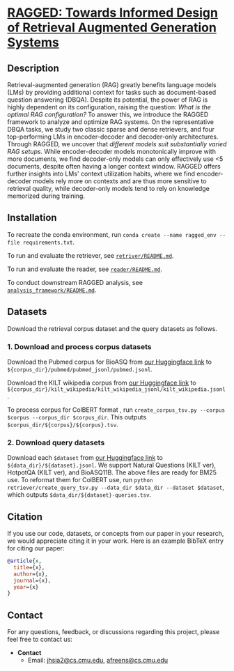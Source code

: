 <!-- # ragged -->
<!-- https://hub.zenoml.com/project/jhsia2/Document%20QA

Combined (deprecated): https://hub.zenoml.com/project/84123876-66c1-46b5-9844-28c5828b340a/Document%20QA 

Natural Questions: https://hub.zenoml.com/project/aed6ce66-ee8b-4d94-997c-8092d031e6aa/Document%20QA%20-%20nq/explore

HotpotQA: https://hub.zenoml.com/project/a8ddbb03-a920-4376-80c0-0999d66bb540/Document%20QA%20-%20hotpotqa/explore

Bioasq (complete medline corpus): https://hub.zenoml.com/project/17d95f38-aa53-4eb3-818e-385ae2d37785/Document%20QA%20-%20complete_bioasq/explore

Bioasq (sampled): https://hub.zenoml.com/project/e7a27fce-bf84-4f52-ac1b-3d7975c44bf4/Document%20QA%20-%20bioasq/explore -->

# [RAGGED: Towards Informed Design of Retrieval Augmented Generation Systems](arxivlink)

## Description
Retrieval-augmented generation (RAG) greatly benefits language models (LMs) by providing additional context for tasks such as document-based question answering (DBQA). 
Despite its potential, the power of RAG is highly dependent on its configuration, raising the question: *What is the optimal RAG configuration?*
To answer this, we introduce the RAGGED framework to analyze and optimize RAG systems. On the representative DBQA tasks, we study two classic sparse and dense retrievers, and four top-performing LMs in encoder-decoder and decoder-only architectures.
Through RAGGED, we uncover that *different models suit substantially varied RAG setups*.
While encoder-decoder models monotonically improve with more documents, we find decoder-only models can only effectively use <5 documents, despite often having a longer context window.
RAGGED offers further insights into LMs' context utilization habits, where we find encoder-decoder models rely more on contexts and are thus more sensitive to retrieval quality, while decoder-only models tend to rely on knowledge memorized during training.

## Installation
To recreate the conda environment, run 
`conda create --name ragged_env --file requirements.txt`.

To run and evaluate the retriever, see [`retriver/README.md`](https://github.com/neulab/ragged/blob/main/retriever/README.md).

To run and evaluate the reader, see [`reader/README.md`](https://github.com/neulab/ragged/blob/main/reader/README.md).

To conduct downstream RAGGED analysis, see [`analysis_framework/README.md`](https://github.com/neulab/ragged/blob/main/analysis_framework/README.md).


## Datasets
Download the retrieval corpus dataset and the query datasets as follows.
<!-- To download the datasets used in the paper, see instructions in [`retriver/README.md`](https://github.com/neulab/ragged/blob/main/retriever/README.md). -->
### 1. Download and process corpus datasets

<!-- ## Download BioAS corpus - Pubmed -->
<!-- 
        python download_pubmed_corpus.py --data_dir /data/tir/projects/tir6/general/afreens/dbqa/data
        This downloads the pubmed corpus in unprocessed form to ${data_dir}/bioasq/annual_zips/

        use python create_pubmed_jsonl.py --corpus_dir /data/tir/projects/tir6/general/afreens/dbqa/data/corpus_files
        This outputs 'pubmed/pubmed_jsonl/pubmed.jsonl' and 'pubmed/id2title.json' in corpus_dir 
        python create_page_paragraph_jsonl.py --corpus_dir /data/tir/projects/tir6/general/afreens/dbqa/data/corpus_files
    This outputs 'kilt_wikipedia/kilt_wikipedia_jsonl/kilt_wikipedia.jsonl" in your corpus_dir -->

Download the Pubmed corpus for BioASQ from [our Huggingface link](https://huggingface.co/datasets/jenhsia/ragged) to `${corpus_dir}/pubmed/pubmed_jsonl/pubmed.jsonl`.

<!-- ## Download Wiki corpus -->
Download the KILT wikipedia corpus from [our Huggingface link](https://huggingface.co/datasets/jenhsia/ragged) to `${corpus_dir}/kilt_wikipedia/kilt_wikipedia_jsonl/kilt_wikipedia.jsonl`.
    

To process corpus for ColBERT format , run `create_corpus_tsv.py --corpus $corpus --corpus_dir $corpus_dir`.
This outputs `$corpus_dir/${corpus}/${corpus}.tsv`.

### 2. Download query datasets
Download each `$dataset` from [our Huggingface link](https://huggingface.co/datasets/jenhsia/ragged) to `${data_dir}/${dataset}.jsonl`.
We support Natural Questions (KILT ver), HotpotQA (KILT ver), and BioASQ11B.
    <!-- Download NQ, hotpotqa from KILT repo as nq.jsonl and hotpotqa.jsonl in the ${data_dir} Download BioASQ
        From Bioasq website, download the following into data_dir/bioasq/
        Task11BGoldenEnriched/11B*_golden.json and BioASQ-training11b/training11b.json from BioASQ
        python compile_bioasq_questions.py --data_dir --corpus_dir 
        This outputs bioasq.jsonl in the data_dir -->
The above files are ready for BM25 use. To reformat them for ColBERT use, run `python retriever/create_query_tsv.py --data_dir $data_dir --dataset $dataset`, which outputs `$data_dir/${dataset}-queries.tsv`.


## Citation
If you use our code, datasets, or concepts from our paper in your research, we would appreciate citing it in your work. Here is an example BibTeX entry for citing our paper:
```bibtex
@article{x,
  title={x},
  author={x},
  journal={x},
  year={x}
}
```
## Contact
For any questions, feedback, or discussions regarding this project, please feel free to contact us:

- **Contact**
  - Email: [jhsia2@cs.cmu.edu](mailto:jhsia2@cs.cmu.edu), [afreens@cs.cmu.edu](mailto:afreens@cs.cmu.edu)

